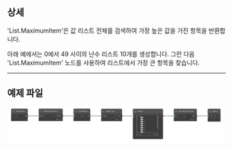 ## 상세
'List.MaximumItem'은 값 리스트 전체를 검색하여 가장 높은 값을 가진 항목을 반환합니다.

아래 예에서는 0에서 49 사이의 난수 리스트 10개를 생성합니다. 그런 다음 'List.MaximumItem' 노드를 사용하여 리스트에서 가장 큰 항목을 찾습니다.
___
## 예제 파일

![List.MaximumItem](./DSCore.List.MaximumItem_img.jpg)
